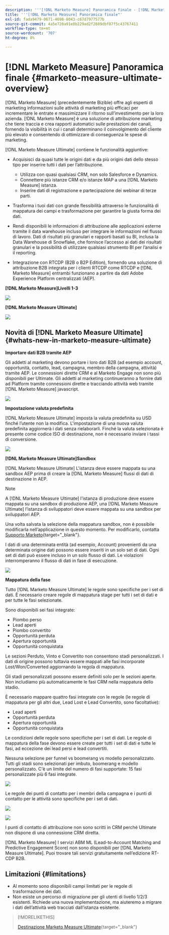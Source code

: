 ```yaml
---
description: '''[!DNL Marketo Measure] Panoramica finale - [!DNL Marketo Measure] - Documentazione del prodotto"'
title: '''[!DNL Marketo Measure] Panoramica finale"'
exl-id: fada9479-0671-4698-8043-c67d7977577b
source-git-commit: 4a5e720a91e8b229ad2f2889dbf87f5c43767411
workflow-type: tm+mt
source-wordcount: '707'
ht-degree: 0%

---
```


# [!DNL Marketo Measure] Panoramica finale {#marketo-measure-ultimate-overview}

[!DNL Marketo Measure] (precedentemente Bizible) offre agli esperti di marketing informazioni sulle attività di marketing più efficaci per incrementare le entrate e massimizzare il ritorno sull’investimento per la loro azienda. [!DNL Marketo Measure] è una soluzione di attribuzione marketing che tiene traccia e crea rapporti automatici sulle prestazioni dei canali, fornendo la visibilità in cui i canali determinano il coinvolgimento del cliente più elevato e consentendo di ottimizzare di conseguenza le spese di marketing.

[!DNL Marketo Measure Ultimate] contiene le funzionalità aggiuntive:

* Acquisisci da quasi tutte le origini dati e da più origini dati dello stesso tipo per inserire tutti i dati per l’attribuzione.
   * Utilizza con quasi qualsiasi CRM, non solo Salesforce e Dynamics.
   * Connettere più istanze CRM e/o istanze MAP a una [!DNL Marketo Measure] istanza.
   * Inserire dati di registrazione e partecipazione dei webinar di terze parti.

* Trasforma i tuoi dati con grande flessibilità attraverso le funzionalità di mappatura dei campi e trasformazione per garantire la giusta forma dei dati.

* Rendi disponibili le informazioni di attribuzione alle applicazioni esterne tramite il data warehouse incluso per integrare le informazioni nel flusso di lavoro. Dati di risultati più granulari e rapporti basati su BI, inclusa la Data Warehouse di Snowflake, che fornisce l’accesso ai dati dei risultati granulari e la possibilità di utilizzare qualsiasi strumento BI per l’analisi e il reporting.

* Integrazione con RTCDP (B2B o B2P Edition), fornendo una soluzione di attribuzione B2B integrata per i clienti RTCDP come RTCDP e [!DNL Marketo Measure] entrambi funzionano a partire da dati Adobe Experience Platform centralizzati (AEP).

**[!DNL Marketo Measure]Livelli 1-3**

![](assets/marketo-measure-ultimate-overview-1.png)

**[!DNL Marketo Measure Ultimate]**

![](assets/marketo-measure-ultimate-overview-2.png)

## Novità di [!DNL Marketo Measure Ultimate] {#whats-new-in-marketo-measure-ultimate}

**Importare dati B2B tramite AEP**

Gli addetti al marketing devono portare i loro dati B2B (ad esempio account, opportunità, contatto, lead, campagna, membro della campagna, attività) tramite AEP. Le connessioni dirette CRM e al Marketo Engage non sono più disponibili per Ultimate. Gli addetti al marketing continueranno a fornire dati ad Platform tramite connessioni dirette e tracciando attività web tramite [!DNL Marketo Measure] javascript.

![](assets/marketo-measure-ultimate-overview-3.png)

**Impostazione valuta predefinita**

[!DNL Marketo Measure Ultimate] imposta la valuta predefinita su USD finché l’utente non la modifica. L&#39;impostazione di una nuova valuta predefinita aggiornerà i dati senza rielaborarli. Finché la valuta selezionata è presente come codice ISO di destinazione, non è necessario inviare i tassi di conversione.

![](assets/marketo-measure-ultimate-overview-4.png)

**[!DNL Marketo Measure Ultimate]Sandbox**

[!DNL Marketo Measure Ultimate] L&#39;istanza deve essere mappata su una sandbox AEP prima di creare la [!DNL Marketo Measure] flussi di dati di destinazione in AEP.

>[!NOTE]
>
>A [!DNL Marketo Measure Ultimate] l&#39;istanza di produzione deve essere mappata su una sandbox di produzione AEP, una [!DNL Marketo Measure Ultimate] l’istanza di sviluppatori deve essere mappata su una sandbox per sviluppatori AEP.

Una volta salvata la selezione della mappatura sandbox, non è possibile modificarla nell’applicazione in questo momento. Per modificarlo, contatta [Supporto Marketo](https://nation.marketo.com/t5/support/ct-p/Support){target="_blank"}.

I dati di una determinata entità (ad esempio, Account) provenienti da una determinata origine dati possono essere inseriti in un solo set di dati. Ogni set di dati può essere incluso in un solo flusso di dati. Le violazioni interromperanno il flusso di dati in fase di esecuzione.

![](assets/marketo-measure-ultimate-overview-5.png)

**Mappatura della fase**

Tutto [!DNL Marketo Measure Ultimate] le regole sono specifiche per i set di dati. È necessario creare regole di mappatura stage per tutti i set di dati e per tutte le fasi selezionate.

Sono disponibili sei fasi integrate:

* Piombo perso
* Lead aperti
* Piombo convertito
* Opportunità perduta
* Apertura opportunità
* Opportunità conquistata

Le sezioni Perduto, Vinto e Convertito non consentono stadi personalizzati. I dati di origine possono tuttavia essere mappati alle fasi incorporate Lost/Won/Converted aggiornando la regola di mappatura.

Gli stadi personalizzati possono essere definiti solo per le sezioni aperte.
Non includiamo più automaticamente le fasi CRM nella mappatura dello stadio.

È necessario mappare quattro fasi integrate con le regole (le regole di mappatura per gli altri due, Lead Lost e Lead Convertito, sono facoltative):

* Lead aperti
* Opportunità perduta
* Apertura opportunità
* Opportunità conquistata

Le condizioni delle regole sono specifiche per i set di dati. Le regole di mappatura della fase devono essere create per tutti i set di dati e tutte le fasi, ad eccezione dei lead persi e lead convertiti.

Nessuna selezione per funnel vs boomerang vs modello personalizzato. Tutti gli stadi sono selezionati per imbuto, boomerang e modello personalizzato. C&#39;è un limite del numero di fasi supportate: 15 fasi personalizzate più 6 fasi integrate.

![](assets/marketo-measure-ultimate-overview-6.png)

Le regole dei punti di contatto per i membri della campagna e i punti di contatto per le attività sono specifiche per i set di dati.

![](assets/marketo-measure-ultimate-overview-7.png)

![](assets/marketo-measure-ultimate-overview-8.png)

I punti di contatto di attribuzione non sono scritti in CRM perché Ultimate non dispone di una connessione CRM diretta.

[!DNL Marketo Measure] I servizi ABM ML (Lead-to-Account Matching and Predictive Engagement Score) non sono disponibili per [!DNL Marketo Measure Ultimate]. Puoi trovare tali servizi gratuitamente nell’edizione RT-CDP B2B.

## Limitazioni {#limitations}

* Al momento sono disponibili campi limitati per le regole di trasformazione dei dati.
* Non esiste un percorso di migrazione per gli utenti di livello 1/2/3 esistenti. Richiede una nuova implementazione, ma aiuteremo a migrare i dati dell’attività web tracciati dall’istanza esistente.

>[!MORELIKETHIS]
>
>[Destinazione Marketo Measure Ultimate](https://experienceleague.adobe.com/docs/experience-platform/destinations/catalog/adobe/marketo-measure-ultimate.html?lang=en){target="_blank"}
